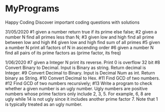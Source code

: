 # MyPrograms
Happy Coding
Discover important coding questions with solutions

31/05/2020
#1 given a number return true if its prime else false;
#2 given a number N find all primes less than N;
#3 given low and high find all prime between low and high
#4 given low and high find sum of all primes
#5 given a number N print all factors of N in ascending order
#6 given a number N find all pairs of its prime factors as (prime factor, its freq)

1/06/2020
#7 given a Integer N print its reverse. Print 0 is overflow 32 bit
#8 Convert Binary to Decimal. Input is Binary as string. Return decimal is Integer.
#9 Convert Decimal to Binary. Input is Decimal Num as int. Return binary as String.
#10 Convert Decimal to Hex.
#11 Find GCD of two numbers.
#12 Find GCD of two numbers recursively;
#13 Write a program to check whether a given number is an ugly number. Ugly numbers are positive numbers whose prime factors only include 2, 3, 5. For example, 6, 8 are ugly while 14 is not ugly since it includes another prime factor 7. Note that 1 is typically treated as an ugly number.
